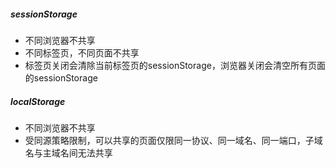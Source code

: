 ##### sessionStorage
- 不同浏览器不共享
- 不同标签页，不同页面不共享
- 标签页关闭会清除当前标签页的sessionStorage，浏览器关闭会清空所有页面的sessionStorage

##### localStorage
- 不同浏览器不共享
- 受同源策略限制，可以共享的页面仅限同一协议、同一域名、同一端口，子域名与主域名间无法共享